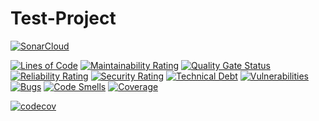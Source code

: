 # Test-Project

[![SonarCloud](https://sonarcloud.io/images/project_badges/sonarcloud-black.svg)](https://sonarcloud.io/dashboard?id=Avvessalom_test-project)

[![Lines of Code](https://sonarcloud.io/api/project_badges/measure?project=Avvessalom_test-project&metric=ncloc)](https://sonarcloud.io/dashboard?id=Avvessalom_test-project)
[![Maintainability Rating](https://sonarcloud.io/api/project_badges/measure?project=Avvessalom_test-project&metric=sqale_rating)](https://sonarcloud.io/dashboard?id=Avvessalom_test-project)
[![Quality Gate Status](https://sonarcloud.io/api/project_badges/measure?project=Avvessalom_test-project&metric=alert_status)](https://sonarcloud.io/dashboard?id=Avvessalom_test-project)
[![Reliability Rating](https://sonarcloud.io/api/project_badges/measure?project=Avvessalom_test-project&metric=reliability_rating)](https://sonarcloud.io/dashboard?id=Avvessalom_test-project)
[![Security Rating](https://sonarcloud.io/api/project_badges/measure?project=Avvessalom_test-project&metric=security_rating)](https://sonarcloud.io/dashboard?id=Avvessalom_test-project)
[![Technical Debt](https://sonarcloud.io/api/project_badges/measure?project=Avvessalom_test-project&metric=sqale_index)](https://sonarcloud.io/dashboard?id=Avvessalom_test-project)
[![Vulnerabilities](https://sonarcloud.io/api/project_badges/measure?project=Avvessalom_test-project&metric=vulnerabilities)](https://sonarcloud.io/dashboard?id=Avvessalom_test-project)
[![Bugs](https://sonarcloud.io/api/project_badges/measure?project=Avvessalom_test-project&metric=bugs)](https://sonarcloud.io/dashboard?id=Avvessalom_test-project)
[![Code Smells](https://sonarcloud.io/api/project_badges/measure?project=Avvessalom_test-project&metric=code_smells)](https://sonarcloud.io/dashboard?id=Avvessalom_test-project)
[![Coverage](https://sonarcloud.io/api/project_badges/measure?project=Avvessalom_test-project&metric=coverage)](https://sonarcloud.io/dashboard?id=Avvessalom_test-project)


[![codecov](https://codecov.io/gh/JetBrains/projector-client/branch/master/graph/badge.svg?token=XH5BF4QZH5)](https://codecov.io/gh/JetBrains/projector-client)
